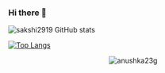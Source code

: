 ### Hi there 👋
![sakshi2919 GitHub stats](https://github-readme-stats.vercel.app/api?username=sakshi2919&count_private=true&show_icons=true&theme=radical)


[![Top Langs](https://github-readme-stats.vercel.app/api/top-langs/?username=sakshi2919)](https://github.com/sakshi2919/github-readme-stats)




<p align="center"><img align="center" src="https://github-readme-streak-stats.herokuapp.com/?user=sakshi2919&show_icons=true&theme=tokyonight_duo&show_icons=true&theme=tokyonight_duo" alt="anushka23g" /></p>



<!--
**sakshi2919/sakshi2919** is a ✨ _special_ ✨ repository because its `README.md` (this file) appears on your GitHub profile.

Here are some ideas to get you started:

- 🔭 I’m currently working on ...
- 🌱 I’m currently learning ...
- 👯 I’m looking to collaborate on ...
- 🤔 I’m looking for help with ...
- 💬 Ask me about ...
- 📫 How to reach me: ...
- 😄 Pronouns: ...
- ⚡ Fun fact: ...
-->
